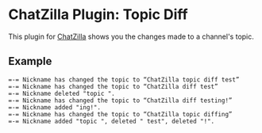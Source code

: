 # ChatZilla Plugin: Topic Diff

This plugin for [ChatZilla](http://chatzilla.hacksrus.com/) shows you the changes made to a channel's topic.

## Example

```
=-= Nickname has changed the topic to “ChatZilla topic diff test”
=-= Nickname has changed the topic to “ChatZilla diff test”
=-= Nickname deleted "topic ".
=-= Nickname has changed the topic to “ChatZilla diff testing!”
=-= Nickname added "ing!".
=-= Nickname has changed the topic to “ChatZilla topic diffing”
=-= Nickname added "topic ", deleted " test", deleted "!".
```